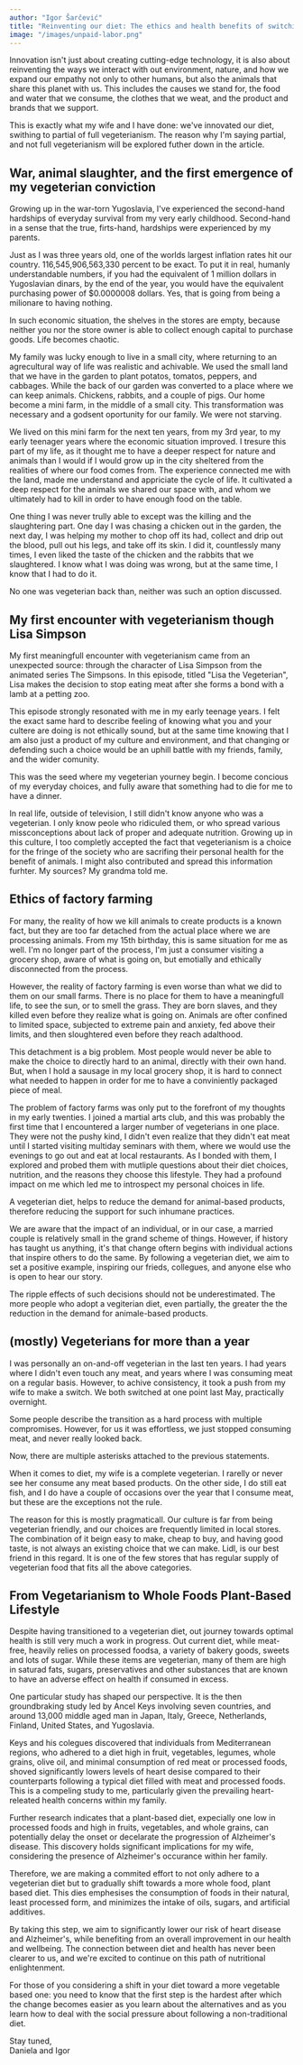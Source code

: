 ```yaml
---
author: "Igor Šarčević"
title: "Reinventing our diet: The ethics and health benefits of switching to a vegeterianism"
image: "/images/unpaid-labor.png"
---
```


Innovation isn't just about creating cutting-edge technology, it is also about
reinventing the ways we interact with out environment, nature, and how we expand
our empathy not only to other humans, but also the animals that share this planet
with us. This includes the causes we stand for, the food and water that we
consume, the clothes that we weat, and the product and brands that we support.

This is exactly what my wife and I have done: we've innovated our diet, swithing
to partial of full vegeterianism. The reason why I'm saying partial, and not full
vegeterianism will be explored futher down in the article.

## War, animal slaughter, and the first emergence of my vegeterian conviction

Growing up in the war-torn Yugoslavia, I've experienced the second-hand hardships
of everyday survival from my very early childhood. Second-hand in a sense that
the true, firts-hand, hardships were experienced by my parents.

Just as I was three years old, one of the worlds largest inflation rates hit our
country. 116,545,906,563,330 percent to be exact. To put it in real, humanly
understandable numbers, if you had the equivalent of 1 million dollars in Yugoslavian
dinars, by the end of the year, you would have the equivalent purchasing power of
$0.0000008 dollars. Yes, that is going from being a milionare to having nothing.

In such economic situation, the shelves in the stores are empty, because neither you
nor the store owner is able to collect enough capital to purchase goods. Life becomes
chaotic.

My family was lucky enough to live in a small city, where returning to an agrecultural
way of life was realistic and achivable. We used the small land that we have in the
garden to plant potatos, tomatos, peppers, and cabbages. While the back of our garden was
converted to a place where we can keep animals. Chickens, rabbits, and a couple of pigs.
Our home become a mini farm, in the middle of a small city. This transformation was
necessary and a godsent oportunity for our family. We were not starving.

We lived on this mini farm for the next ten years, from my 3rd year, to my early teenager
years where the economic situation improved. I tresure this part of my life, as it thought
me to have a deeper respect for nature and animals than I would if I would grow up in
the city sheltered from the realities of where our food comes from. The experience
connected me with the land, made me understand and appriciate the cycle of life.
It cultivated a deep respect for the animals we shared our space with, and whom we
ultimately had to kill in order to have enough food on the table.

One thing I was never trully able to except was the killing and the slaughtering part.
One day I was chasing a chicken out in the garden, the next day, I was helping my mother
to chop off its had, collect and drip out the blood, pull out his legs, and take off its
skin. I did it, countlessly many times, I even liked the taste of the chicken and the
rabbits that we slaughtered. I know what I was doing was wrong, but at the same time,
I know that I had to do it.

No one was vegeterian back than, neither was such an option discussed.

## My first encounter with vegeterianism though Lisa Simpson

My first meaningfull encounter with vegeterianism came from an unexpected source:
through the character of Lisa Simpson from the animated series The Simpsons. In this
episode, titled "Lisa the Vegeterian", Lisa makes the decision to stop eating meat
after she forms a bond with a lamb at a petting zoo.

This episode strongly resonated with me in my early teenage years. I felt the exact
same hard to describe feeling of knowing what you and your cultere are doing is not
ethically sound, but at the same time knowing that I am also just a product of my
culture and environment, and that changing or defending such a choice would be an
uphill battle with my friends, family, and the wider comunity.

This was the seed where my vegeterian yourney begin. I become concious of my everyday
choices, and fully aware that something had to die for me to have a dinner.

In real life, outside of television, I still didn't know anyone who was a vegeterian.
I only know peole who ridiculed them, or who spread various missconceptions about
lack of proper and adequate nutrition. Growing up in this culture, I too completly
accepted the fact that vegeterianism is a choice for the fringe of the society who
are sacrifing their personal health for the benefit of animals. I might also
contributed and spread this information furhter. My sources? My grandma told me.

## Ethics of factory farming

For many, the reality of how we kill animals to create products is a known fact,
but they are too far detached from the actual place where we are processing animals.
From my 15th birthday, this is same situation for me as well. I'm no longer part of
the process, I'm just a consumer visiting a grocery shop, aware of what is going on,
but emotially and ethically disconnected from the process.

However, the reality of factory farming is even worse than what we did to them on
our small farms. There is no place for them to have a meaningfull life, to see the
sun, or to smell the grass. They are born slaves, and they killed even before they
realize what is going on. Animals are ofter confined to limited space, subjected to
extreme pain and anxiety, fed above their limits, and then sloughtered even before
they reach adalthood.

This detachment is a big problem. Most people would never be able to make the choice
to directly hard to an animal, directly with their own hand. But, when I hold a sausage
in my local grocery shop, it is hard to connect what needed to happen in order for me
to have a conviniently packaged piece of meal.

The problem of factory farms was only put to the forefront of my thoughts in my early
twenties. I joined a martial arts club, and this was probably the first time that I
encountered a larger number of vegeterians in one place. They were not the pushy kind,
I didn't even realize that they didn't eat meat until I started visiting multiday
seminars with them, where we would use the evenings to go out and eat at local
restaurants. As I bonded with them, I explored and probed them with mutliple questions
about their diet choices, nutrition, and the reasons they choose this lifestyle.
They had a profound impact on me which led me to introspect my personal choices in life.

A vegeterian diet, helps to reduce the demand for animal-based products, therefore
reducing the support for such inhumane practices.

We are aware that the impact of an individual, or in our case, a married couple is
relatively small in the grand scheme of things. However, if history has taught us
anything, it's that change oftern begins with individual actions that inspire others
to do the same. By following a vegeterian diet, we aim to set a positive
example, inspiring our frieds, collegues, and anyone else who is open to hear
our story.

The ripple effects of such decisions should not be underestimated. The more people
who adopt a vegiterian diet, even partially, the greater the the reduction in the demand
for animale-based products.

## (mostly) Vegeterians for more than a year

I was personally an on-and-off vegeterian in the last ten years. I had years where I
didn't even touch any meat, and years where I was consuming meat on a regular basis.
However, to achive consistency, it took a push from my wife to make a switch. We both
switched at one point last May, practically overnight.

Some people describe the transition as a hard process with multiple compromises. However,
for us it was effortless, we just stopped consuming meat, and never really looked back.

Now, there are multiple asterisks attached to the previous statements.

When it comes to diet, my wife is a complete vegeterian. I rarelly or never see her consume
any meat based products. On the other side, I do still eat fish, and I do have a couple
of occasions over the year that I consume meat, but these are the exceptions not the rule.

The reason for this is mostly pragmaticall. Our culture is far from being vegeterian friendly,
and our choices are frequently limited in local stores. The combination of it beign easy
to make, cheap to buy, and having good taste, is not always an existing choice that we can
make. Lidl, is our best friend in this regard. It is one of the few stores that has regular
supply of vegeterian food that fits all the above categories.

## From Vegetarianism to Whole Foods Plant-Based Lifestyle

Despite having transitioned to a vegeterian diet, out journey towards optimal health is
still very much a work in progress. Out current diet, while meat-free, heavily relies on
processed foodsa, a variety of bakery goods, sweets and lots of sugar. While these items
are vegeterian, many of them are high in saturad fats, sugars, preservatives and other
substances that are known to have an adverse effect on health if consumed in excess.

One particular study has shaped our perspective. It is the then groundbraking study led by
Ancel Keys involving seven countries, and around 13,000 middle aged man in Japan, Italy,
Greece, Netherlands, Finland, United States, and Yugoslavia.

Keys and his colegues discovered that individuals from Mediterranean regions, who adhered
to a diet high in fruit, vegetables, legumes, whole grains, olive oil, and minimal consumption
of red meat or processed foods, shoved significantly lowers levels of heart desise compared
to their counterparts following a typical diet filled with meat and processed foods. This
is a compeling study to me, particularly given the prevailing heart-releated health concerns
within my family.

Further research indicates that a plant-based diet, expecially one low in processed foods
and high in fruits, vegetables, and whole grains, can potentially delay the onset or
decelarate the progression of Alzheimer's disease. This discovery holds significant implications
for my wife, considering the presence of Alzheimer's occurance within her family.

Therefore, we are making a commited effort to not only adhere to a vegeterian diet but to
gradually shift towards a more whole food, plant based diet. This dies emphesises the consumption
of foods in their natural, least processed form, and minimizes the intake of oils, sugars, and
artificial additives.

By taking this step, we aim to significantly lower our risk of heart disease
and Alzheimer's, while benefiting from an overall improvement in our health and
wellbeing. The connection between diet and health has never been clearer to us,
and we're excited to continue on this path of nutritional enlightenment.

For those of you considering a shift in your diet toward a more vegetable based one:
you need to know that the first step is the hardest after which the change becomes easier
as you learn about the alternatives and as you learn how to deal with the social pressure
about following a non-traditional diet.

Stay tuned,<br>
Daniela and Igor
